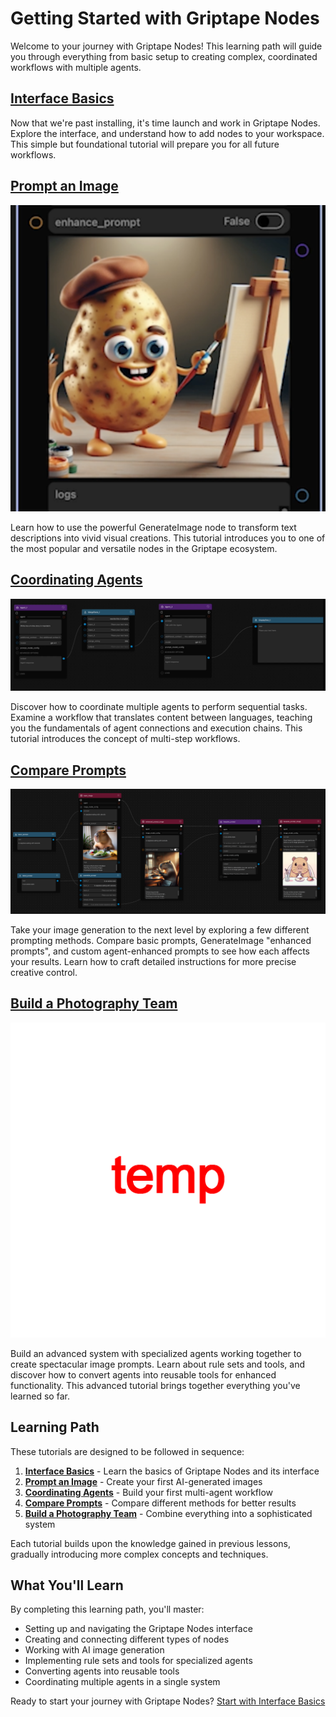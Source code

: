 # Getting Started with Griptape Nodes

Welcome to your journey with Griptape Nodes! This learning path will guide you through everything from basic setup to creating complex, coordinated workflows with multiple agents.

## [Interface Basics](../ftue/00_tour/FTUE_00_tour.md)

Now that we're past installing, it's time launch and work in Griptape Nodes. Explore the interface, and understand how to add nodes to your workspace. This simple but foundational tutorial will prepare you for all future workflows.



## [Prompt an Image](../ftue/01_prompt_an_image/FTUE_01_prompt_an_image.md)

![img](assets/FTUE_01_prompt_an_image.png)

Learn how to use the powerful GenerateImage node to transform text descriptions into vivid visual creations. This tutorial introduces you to one of the most popular and versatile nodes in the Griptape ecosystem.


## [Coordinating Agents](../ftue/02_translator/FTUE_02_translator.md)

![img](assets/FTUE_02_translator.png)

Discover how to coordinate multiple agents to perform sequential tasks. Examine a workflow that translates content between languages, teaching you the fundamentals of agent connections and execution chains. This tutorial introduces the concept of multi-step workflows.

## [Compare Prompts](../ftue/03_compare_prompts/FTUE_03_compare_prompts.md)

![img](assets/FTUE_03_compare_prompts.png)

Take your image generation to the next level by exploring a few different prompting methods. Compare basic prompts, GenerateImage "enhanced prompts", and custom agent-enhanced prompts to see how each affects your results. Learn how to craft detailed instructions for more precise creative control.


## [Build a Photography Team](/ftue/04_photography_team/FTUE_04_photography_team.md)

![img](assets/FTUE_04_photography_team.png)

Build an advanced system with specialized agents working together to create spectacular image prompts. Learn about rule sets and tools, and discover how to convert agents into reusable tools for enhanced functionality. This advanced tutorial brings together everything you've learned so far.





## Learning Path

These tutorials are designed to be followed in sequence:

1. **[Interface Basics](../ftue/00_tour/FTUE_00_tour.md)** - Learn the basics of Griptape Nodes and its interface
2. **[Prompt an Image](../ftue/01_prompt_an_image/FTUE_01_prompt_an_image.md)** - Create your first AI-generated images
3. **[Coordinating Agents](../ftue/02_translator/FTUE_02_translator.md)** - Build your first multi-agent workflow
4. **[Compare Prompts](../ftue/03_compare_prompts/FTUE_03_compare_prompts.md)** - Compare different methods for better results
5. **[Build a Photography Team](/ftue/04_photography_team/FTUE_04_photography_team.md)** - Combine everything into a sophisticated system

Each tutorial builds upon the knowledge gained in previous lessons, gradually introducing more complex concepts and techniques.

## What You'll Learn

By completing this learning path, you'll master:

- Setting up and navigating the Griptape Nodes interface
- Creating and connecting different types of nodes
- Working with AI image generation
- Implementing rule sets and tools for specialized agents
- Converting agents into reusable tools
- Coordinating multiple agents in a single system

Ready to start your journey with Griptape Nodes? [Start with Interface Basics](00_tour/FTUE_00_tour.md)